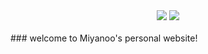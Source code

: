 <div align="center">
    <a href="https://github.com/Miyanoo/Miyanoo.github.io.git"> <img src="https://badgen.net/github/stars/CyC2018/CS-Notes"></a>
    <a href="https://github.com/Miyanoo/Miyanoo.github.io/archive/master.zip"> <img src="https://badgen.net/badge/fork/0?icon=telegram&color=4ab8a1"></a>
</div>
<br>
### welcome to Miyanoo's personal website!
